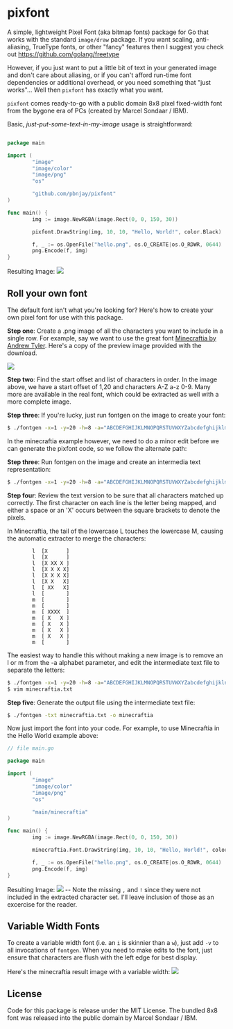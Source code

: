 pixfont
=======

A simple, lightweight Pixel Font (aka bitmap fonts) package for Go that works
with the standard `image/draw` package. If you want scaling, anti-aliasing,
TrueType fonts, or other "fancy" features then I suggest you check out
https://github.com/golang/freetype

However, if you just want to put a little bit of text in your generated image
and don't care about aliasing, or if you can't afford run-time font
dependencies or additional overhead, or you need something that "just works"...
Well then `pixfont` has exactly what you want.

`pixfont` comes ready-to-go with a public domain 8x8 pixel fixed-width font
from the bygone era of PCs (created by Marcel Sondaar / IBM).

Basic, *just-put-some-text-in-my-image* usage is straightforward:

```go

package main

import (
        "image"
        "image/color"
        "image/png"
        "os"

        "github.com/pbnjay/pixfont"
)

func main() {
        img := image.NewRGBA(image.Rect(0, 0, 150, 30))

        pixfont.DrawString(img, 10, 10, "Hello, World!", color.Black)

        f, _ := os.OpenFile("hello.png", os.O_CREATE|os.O_RDWR, 0644)
        png.Encode(f, img)
}

```

Resulting Image: ![](examples/hello.png)


Roll your own font
------------------

The default font isn't what you're looking for? Here's how to create your own pixel font for use with this package.

**Step one**: Create a .png image of all the characters you want to include in a single row. For example, say we want to use the great font [Minecraftia by Andrew Tyler](http://andrewtyler.net/fonts/). Here's a copy of the preview image provided with the download.

![](examples/preview_minecraftia.png)

**Step two**: Find the start offset and list of characters in order. In the image above, we have a start offset of 1,20 and characters A-Z a-z 0-9. Many more are available in the real font, which could be extracted as well with a more complete image.

**Step three**: If you're lucky, just run fontgen on the image to create your font:

```bash
$ ./fontgen -x=1 -y=20 -h=8 -a="ABCDEFGHIJKLMNOPQRSTUVWXYZabcdefghijklmnopqrstuvwxyz0123456789" -img minecraftia.png -o minecraftia
```

In the minecraftia example however, we need to do a minor edit before we can generate the pixfont code, so we follow the alternate path:

**Step three**: Run fontgen on the image and create an intermedia text representation:

```bash
$ ./fontgen -x=1 -y=20 -h=8 -a="ABCDEFGHIJKLMNOPQRSTUVWXYZabcdefghijklmnopqrstuvwxyz0123456789" -img minecraftia.png > minecraftia.txt
```

**Step four**: Review the text version to be sure that all characters matched up correctly. The first character on each line is the letter being mapped, and either a space or an 'X' occurs between the square brackets to denote the pixels.

In Minecraftia, the tail of the lowercase L touches the lowercase M, causing the automatic extracter to merge the characters:

			l  [X      ]
			l  [X      ]
			l  [X XX X ]
			l  [X X X X]
			l  [X X X X]
			l  [X X   X]
			l  [ XX   X]
			l  [       ]
			m  [       ]
			m  [       ]
			m  [ XXXX  ]
			m  [ X   X ]
			m  [ X   X ]
			m  [ X   X ]
			m  [ X   X ]
			m  [       ]

The easiest way to handle this without making a new image is to remove an l or m from the -a alphabet parameter, and edit the intermediate text file to separate the letters:

```bash
$ ./fontgen -x=1 -y=20 -h=8 -a="ABCDEFGHIJKLMNOPQRSTUVWXYZabcdefghijklnopqrstuvwxyz0123456789" -img minecraftia.png > minecraftia.txt
$ vim minecraftia.txt
```

**Step five**: Generate the output file using the intermediate text file:

```bash
$ ./fontgen -txt minecraftia.txt -o minecraftia
```

Now just import the font into your code. For example, to use Minecraftia in the Hello World example above:

```go
// file main.go

package main

import (
        "image"
        "image/color"
        "image/png"
        "os"

        "main/minecraftia"
)

func main() {
        img := image.NewRGBA(image.Rect(0, 0, 150, 30))

        minecraftia.Font.DrawString(img, 10, 10, "Hello, World!", color.Black)

        f, _ := os.OpenFile("hello.png", os.O_CREATE|os.O_RDWR, 0644)
        png.Encode(f, img)
}

```

Resulting Image: ![](examples/hello_minecraftia.png) -- Note the missing `,` and `!` since they were not included in the extracted character set. I'll leave inclusion of those as an excercise for the reader.

Variable Width Fonts
--------------------

To create a variable width font (i.e. an `i` is skinnier than a `w`), just add ``-v`` to all invocations of ``fontgen``. When you need to make edits to the font, just ensure that characters are flush with the left edge for best display.

Here's the minecraftia result image with a variable width: ![](examples/hello_minecraftia_var.png)

License
-------

Code for this package is release under the MIT License. The bundled 8x8 font was released into the public domain by Marcel Sondaar / IBM.
